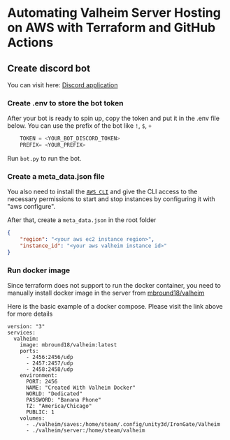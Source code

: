 # Automating Valheim Server Hosting on AWS with Terraform and GitHub Actions

## Create discord bot

You can visit here: [Discord application](https://discord.com/developers/docs/intro)


### Create .env to store the bot token

After your bot is ready to spin up, copy the token and put it in the .env file below.
You can use the prefix of the bot like `!`, `$`, `+` 

```py
    TOKEN = <YOUR_BOT_DISCORD_TOKEN>
    PREFIX= <YOUR_PREFIX>
```
Run `bot.py` to run the bot.

### Create a meta_data.json file
You also need to install the [`AWS CLI`](https://docs.aws.amazon.com/cli/latest/userguide/getting-started-install.html) and give the CLI access to the necessary permissions to start and stop instances by configuring it with "aws configure".

After that, create a `meta_data.json` in the root folder
```json
{
    "region": "<your aws ec2 instance region>",
    "instance_id": "<your aws valheim instance id>"
}
```

### Run docker image

Since terraform does not support to run the docker container, you need to manually install docker image in the server from [mbround18/valheim](https://hub.docker.com/r/mbround18/valheim)

Here is the basic example of a docker compose. Please visit the link above for more details

```
version: "3"
services:
  valheim:
    image: mbround18/valheim:latest
    ports:
      - 2456:2456/udp
      - 2457:2457/udp
      - 2458:2458/udp
    environment:
      PORT: 2456
      NAME: "Created With Valheim Docker"
      WORLD: "Dedicated"
      PASSWORD: "Banana Phone"
      TZ: "America/Chicago"
      PUBLIC: 1
    volumes:
      - ./valheim/saves:/home/steam/.config/unity3d/IronGate/Valheim
      - ./valheim/server:/home/steam/valheim

```
